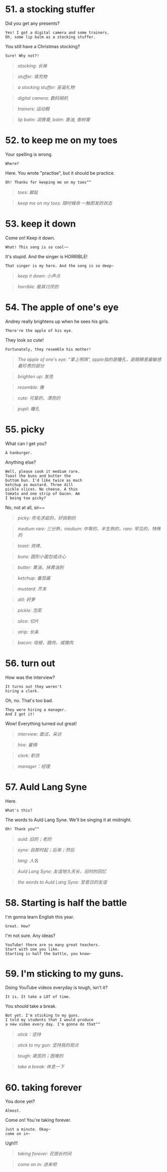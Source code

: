 
# 51. a stocking stuffer

Did you get any presents?

    Yes! I got a digital camera and some trainers.
    Oh, some lip balm as a stocking stuffer.

You still have a Christmas stocking?

    Sure! Why not?!

> *stocking: 长袜*

> *stuffer: 填充物*

> *a stocking stuffer: 圣诞礼物*

> *digital camera: 数码相机*

> *trainers: 运动鞋*

> *lip balm: 润唇膏, balm: 香油, 香树膏*

# 52. to keep me on my toes

Your spelling is wrong.

    Where?

Here. You wrote "practise",
but it should be practice.

    Oh! Thanks for keeping me on my toes^^

> *toes: 脚趾*

> *keep me on my toes: 随时候命 一触即发的状态*

# 53. keep it down

Come on! Keep it down.

    What! This song is so cool~~

It's stupid. And the singer is HORRIBLE!

    That singer is my hero. And the song is so deep~

> *keep it down: 小声点*

> *horrible: 极其讨厌的*

# 54. The apple of one's eye

Andrey really brightens up when he sees his girls.

    There're the apple of his eye.

They look so cute!

    Fortunately, they resemble his mother!

> *The apple of one's eye: “掌上明珠”, apple指的是瞳孔，是眼睛里最敏感最珍贵的部分*

> *brighten up: 发亮*

> *resemble: 像*

> *cute: 可爱的，漂亮的*

> *pupil: 瞳孔*

# 55. picky

What can I get you?
    
    A hanburger.

Anything else?

    Well, please cook it medium rare.
    Toast the buns and butter the
    buttom bun. I'd like twice as much
    ketchup as mustard. Three dill
    pickle slices. No cheese. A thin
    tomato and one strip of bacon. Am
    I being too picky?

No, not at all, sir~~

> *picky: 吹毛求疵的，好挑剔的*

> *medium rare: 三分熟，medium: 中等的，半生熟的，rare: 罕见的，特殊的*

> *toast: 烘烤*、

> *buns: 圆形小面包或点心*

> *butter: 黄油，抹黄油到*

> *ketchup: 番茄酱*

> *mustard: 芥末*

> *dill: 莳萝*

> *pickle: 泡菜*

> *slice: 切片*

> *strip: 长条*

> *bacon: 培根，腊肉，咸猪肉*

# 56. turn out

How was the interview?

    It turns out they weren't
    hiring a clerk.

Oh, no. That's too bad.
    
    They were hiring a manager.
    And I got it!

Wow! Everything turned out great!

> *interview: 面试，采访*

> *hire: 雇佣*

> *clerk: 职员*

> *manager：经理*

# 57. Auld Lang Syne

Here.

    What's this?

The words to Auld Lang Syne.
We'll be singing it at midnight.

    Oh! Thank you^^

> *auld: 旧的；老的*

> *syne: 自那时起；后来；然后*

> *lang: 人名*

> *Auld Lang Syne: 友谊地久天长，旧时的回忆*

> *the words to Auld Lang Syne: 至昔日的友谊*

# 58. Starting is half the battle

I'm gonna learn English this year.

    Great. How?

I'm not sure. Any ideas?

    YouTube! there are so many great teachers.
    Start with one you like.
    Starting is half the battle, you know~

# 59. I'm sticking to my guns.

Doing YouTube videos everyday is tough, isn't it?

    It is. It take a LOT of time.

You should take a break.

    Not yet. I'm sticking to my guns.
    I told my students that I would produce 
    a new video every day. I'm gonna do that^^

> *stick：坚持*

> *stick to my gun: 坚持我的观点*

> *tough: 艰苦的；困难的*

> *take a break: 休息一下*

# 60. taking forever

You done yet?

    Almost.

Come on! You're taking forever.

    Just a minute. Okay~
    come on in~

Ugh!!!

> *taking forever: 花很长时间*

> *come on in: 进来吧*


